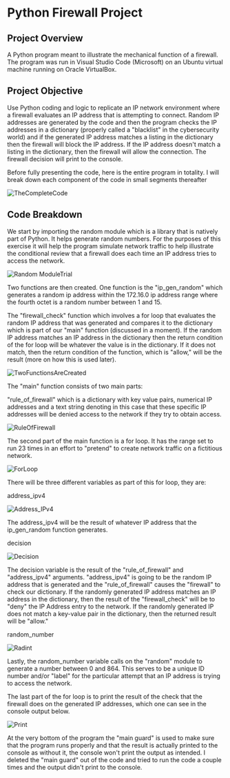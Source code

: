 <h1> Python Firewall Project </h1> 

<h2> Project Overview </h2>

A Python program meant to illustrate the mechanical function of a firewall. The program was run in Visual Studio Code (Microsoft) on an Ubuntu virtual machine running on Oracle VirtualBox. 

<h2> Project Objective </h2>

Use Python coding and logic to replicate an IP network environment where a firewall evaluates an IP address that is attempting to connect. Random IP addresses are generated by the code and then the program checks the IP addresses in a dictionary (properly called a "blacklist" in the cybersecurity world) and if the generated IP address matches a listing in the dictionary then the firewall will block the IP address. If the IP address doesn't match a listing in the dictionary, then the firewall will allow the connection. The firewall decision will print to the console. 

Before fully presenting the code, here is the entire program in totality. I will break down each component of the code in small segments thereafter

![TheCompleteCode](https://github.com/user-attachments/assets/197fb3d7-775d-4550-a62f-4ed7b1896dc1)

<h2> Code Breakdown </h2> 

We start by importing the random module which is a library that is natively part of Python. It helps generate random numbers. For the purposes of this exercise it will help the program simulate network traffic to help illustrate the conditional review that a firewall does each time an IP address tries to access the network. 

![Random ModuleTrial](https://github.com/user-attachments/assets/b6d900ab-08a2-40b5-9131-4d8ffb2a8bc4)

Two functions are then created. One function is the "ip_gen_random" which generates a random ip address within the 172.16.0 ip address range where the fourth octet is a random number between 1 and 15. 

The "firewall_check" function which involves a for loop that evaluates the random IP address that was generated and compares it to the dictionary which is part of our "main" function (discussed in a moment). If the random IP address matches an IP address in the dictionary then the return condition of the for loop will be whatever the value is in the dictionary. If it does not match, then the return condition of the function, which is "allow," will be the result (more on how this is used later). 

![TwoFunctionsAreCreated](https://github.com/user-attachments/assets/3105d9de-b033-488d-9c6b-7afcaf35388a)

The "main" function consists of two main parts:

"rule_of_firewall" which is a dictionary with key value pairs, numerical IP addresses and a text string denoting in this case that these specific IP addresses will be denied access to the network if they try to obtain access. 

![RuleOfFirewall](https://github.com/user-attachments/assets/035229cb-4f8c-41f4-8111-b4bd8bc366a8)

The second part of the main function is a for loop. It has the range set to run 23 times in an effort to "pretend" to create network traffic on a fictitious network.  

![ForLoop](https://github.com/user-attachments/assets/a2f9b9c4-8b3d-49ba-8bf3-52d4642af8f2)

There will be three different variables as part of this for loop, they are: 

address_ipv4

![Address_IPv4](https://github.com/user-attachments/assets/2df67cf2-5d8e-4cde-b239-b15988a78c25)

The address_ipv4 will be the result of whatever IP address that the ip_gen_random function generates.


decision

![Decision](https://github.com/user-attachments/assets/5c248b1f-b6b4-4554-9aa5-56b3f77475da)

The decision variable is the result of the "rule_of_firewall" and "address_ipv4" arguments. "address_ipv4" is going to be the random IP address that is generated and the "rule_of_firewall" causes the "firewall" to check our dictionary. If the randomly generated IP address matches an IP address in the dictionary,  then the result of the "firewall_check" will be to "deny" the IP Address entry to the network. If the randomly generated IP does not match a key-value pair in the dictionary, then the returned result will be "allow." 

random_number 

![Radint](https://github.com/user-attachments/assets/2eaf6c13-993c-432c-a7ad-87972e43081c)

Lastly, the random_number variable calls on the "random" module to generate a number between 0 and 864. This serves to be a unique ID number and/or "label" for the particular attempt that an IP address is trying to access the network.

The last part of the for loop is to print the result of the check that the firewall does on the generated IP addresses, which one can see in the console output below. 

![Print](https://github.com/user-attachments/assets/d12cd92b-d5d7-46bf-8cfa-8a527cbbad17)

At the very bottom of the program the "main guard" is used to make sure that the program runs properly and that the result is actually printed to the console as without it, the console won't print the output as intended. I deleted the "main guard" out of the code and tried to run the code a couple times and the output didn't print to the console. 



